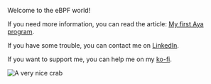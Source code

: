 Welcome to the eBPF world!

If you need more information, you can read the article: [My first Aya program](https://dev.to/littlejo/my-first-aya-program-2j0p).

If you have some trouble, you can contact me on [LinkedIn](https://www.linkedin.com/in/joseph-ligier-4b86632).

If you want to support me, you can help me on my [ko-fi](https://ko-fi.com/littlejo).

![A very nice crab](https://dev-to-uploads.s3.amazonaws.com/uploads/articles/1fn1a65v6x3bjdh8cjkq.png)
